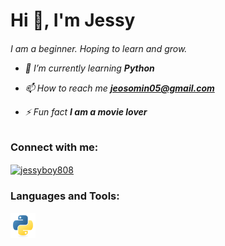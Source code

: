 <h1 align="left">Hi 👋, I'm Jessy</h1>
<h6 align="left"> I am a beginner. Hoping to learn and grow.

- 🌱 I’m currently learning **Python**

- 📫 How to reach me **jeosomin05@gmail.com**

- ⚡ Fun fact **I am a movie lover**

<h3 align="left">Connect with me:</h3>
<p align="left">
<a href="https://www.instagram.com/jessyboy808/" target="blank"><img align="center" src="https://raw.githubusercontent.com/rahuldkjain/github-profile-readme-generator/master/src/images/icons/Social/instagram.svg" alt="jessyboy808" height="30" width="40" /></a>
</p>

<h3 align="left">Languages and Tools:</h3>
<p align="left"> <a href="https://www.python.org" target="_blank" rel="noreferrer"> <img src="https://raw.githubusercontent.com/devicons/devicon/master/icons/python/python-original.svg" alt="python" width="40" height="40"/> </a> </p>
